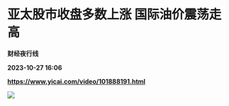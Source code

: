 # 亚太股市收盘多数上涨 国际油价震荡走高
**财经夜行线**

**2023-10-27 16:06**

**https://www.yicai.com/video/101888191.html**

![](http://imgcdn.yicai.com/vms-new/2023/10/82b5ac50-89e5-462d-9065-d66461450318_u5zK.jpg)